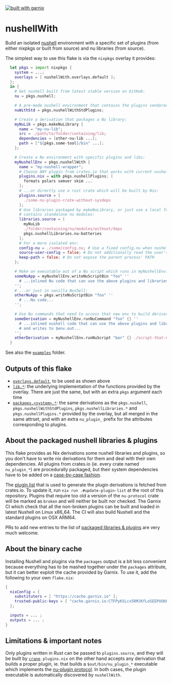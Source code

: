 [![built with garnix](https://img.shields.io/endpoint.svg?url=https%3A%2F%2Fgarnix.io%2Fapi%2Fbadges%2FYPares%2FnushellWith%3Fbranch%3Dmaster)](https://garnix.io/repo/YPares/nushellWith)

# nushellWith

Build an isolated [nushell](https://www.nushell.sh/) environment with a specific
set of plugins (from either nixpkgs or built from source) and nu libraries (from
source).

The simplest way to use this flake is via the `nixpkgs` overlay it provides:

```nix
  let pkgs = import nixpkgs {
    system = ...;
    overlays = [ nushellWith.overlays.default ];
  };
  in {
    # Get nushell built from latest stable version on GitHub:
    nu = pkgs.nushell;

    # A pre-made nushell environment that contains the plugins vendored by the Nushell team:
    nuWithStd = pkgs.nushellWithStdPlugins;

    # Create a derivation that packages a Nu library:
    myNuLib = pkgs.makeNuLibrary {
      name = "my-nu-lib";
      src = ./path/to/folder/containing/lib;
      dependencies = [other-nu-lib ...];
      path = ["${pkgs.some-tool}/bin" ...];
    };

    # Create a Nu environment with specific plugins and libs:
    myNushellEnv = pkgs.nushellWith {
      name = "my-nushell-wrapper";
      # Choose ANY plugin from crates.io that works with current nushell version:
      plugins.nix = with pkgs.nushellPlugins; [
        formats polars semver skim ...
      ];
      # ...or directly use a rust crate which will be built by Nix:
      plugins.source = [
        ./some-nu-plugin-crate-without-sysdeps
      ];
      # Use libraries packaged by makeNuLibrary, or just use a local folder that
      # contains standalone nu modules:
      libraries.source = [
        myNuLib
        ./folder/containing/nu/modules/without/deps
        pkgs.nushellLibraries.nu-batteries
      ];
      # For a more isolated env:
      config-nu = ./some/config.nu; # Use a fixed config.nu when nushell starts
      source-user-config = false; # Do not additionally read the user's ~/.config/nushell/config.nu
      keep-path = false; # Do not expose the parent process' PATH 
    };

    # Make an executable out of a Nu script which runs in myNushellEnv:
    someNuApp = myNushellEnv.writeNuScriptBin "foo" ''
      # ...inlined Nu code that can use the above plugins and libraries...
    '';
    # ...or just in vanilla Nushell:
    otherNuApp = pkgs.writeNuScriptBin "foo" ''
      # ...Nu code...
    '';

    # Use Nu commands that need to access that new env to build derivations:
    someDerivation = myNushellEnv.runNuCommand "foo" {} ''
      # ...inlined nushell code that can use the above plugins and libraries
      # and writes to $env.out...
    '';
    otherDerivation = myNushellEnv.runNuScript "bar" {} ./script-that-needs-plugins-and-libs.nu [scriptArg1 scriptArg2 ...];
  }
```

See also the [`examples`](./examples) folder.

## Outputs of this flake

- [`overlays.default`](./flake.nix), to be used as shown above
- [`lib.*`](./nix-src/lib.nix): the underlying implementation of the functions
  provided by the overlay. There are just the same, but with an extra `pkgs`
  argument each time
- [`packages.<system>.*`](./nix-src/nu-libs-and-plugins.nix): the same
  derivations as the `pkgs.nushell`, `pkgs.nushellWithStdPlugins`,
  `pkgs.nushellLibraries.*` and `pkgs.nushellPlugins.*` provided by the overlay,
  but all merged in the same attrset, and with an extra `nu_plugin_` prefix for
  the attributes corresponding to plugins.

## About the packaged nushell libraries & plugins

This flake provides as Nix derivations some nushell libraries and plugins, so
you don't have to write nix derivations for them and deal with their own
dependencies. All plugins from crates.io (ie. every crate named `nu_plugin_*`)
are procedurally packaged, but their system dependencies have to be added on a
[case-by-case fashion](./plugin-sysdeps.nix).

The [plugin list](./plugin-list.toml) that is used to generate the plugin
derivations is fetched from crates.io. To update it, run
`nix run .#update-plugin-list` at the root of this repository. Plugins that
require too old a version of the `nu-protocol` crate will be marked as `broken`
and will neither be built nor checked. The Garnix CI which check that all the
non-broken plugins can be built and loaded in latest Nushell on Linux x86_64.
The CI will also build Nushell and the standard plugins on OSX ARM64.

PRs to add new entries to the list of
[packaged libraries & plugins](./nix-src/nu-libs-and-plugins.nix) are very much
welcome.

## About the binary cache

Installing Nushell and plugins via the `packages` output is a bit less
convenient because everything has to be mashed together under the `packages`
attribute, but it can better exploit the cache provided by Garnix. To use it,
add the following to your own `flake.nix`:

```nix
{
  nixConfig = {
    substituters = [ "https://cache.garnix.io" ];
    trusted-public-keys = [ "cache.garnix.io:CTFPyKSLcx5RMJKfLo5EEPUObbA78b0YQ2DTCJXqr9g=" ];
  };

  inputs = ... ;
  outputs = ... ;
}
```

## Limitations & important notes

Only plugins written in Rust can be passed to `plugins.source`, and they will be
built by [`crane`](https://github.com/ipetkov/crane). `plugins.nix` on the other
hand accepts any derivation that builds a proper plugin, ie. that builds a
`$out/bin/nu_plugin_*` executable which implements the
[nu-plugin protocol](https://www.nushell.sh/contributor-book/plugins.html). In
both cases, the plugin executable is automatically discovered by `nushellWith`.
